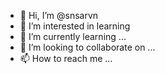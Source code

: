 - 👋 Hi, I’m @snsarvn
- 👀 I’m interested in learning
- 🌱 I’m currently learning ...
- 💞️ I’m looking to collaborate on ...
- 📫 How to reach me ...

<!---
snsarvn/snsarvn is a ✨ special ✨ repository because its `README.md` (this file) appears on your GitHub profile.
You can click the Preview link to take a look at your changes.
--->
